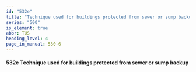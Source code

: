 ```yaml
---
id: "532e"
title: "Technique used for buildings protected from sewer or sump backup"
series: "500"
is_element: true
abbr: TUS
heading_level: 4
page_in_manual: 530-6
---
```


#### 532e Technique used for buildings protected from sewer or sump backup